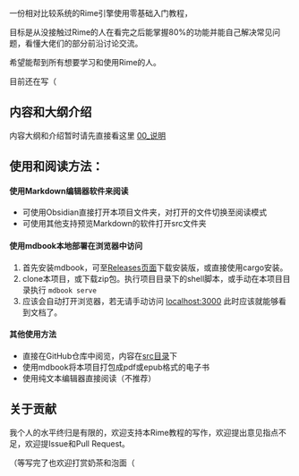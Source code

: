 一份相对比较系统的Rime引擎使用零基础入门教程，

目标是从没接触过Rime的人在看完之后能掌握80%的功能并能自己解决常见问题，看懂大佬们的部分前沿讨论交流。

希望能帮到所有想要学习和使用Rime的人。

目前还在写（


## 内容和大纲介绍

内容大纲和介绍暂时请先直接看这里 [00_说明](src/00_说明.md)


## 使用和阅读方法：

#### 使用Markdown编辑器软件来阅读
- 可使用Obsidian直接打开本项目文件夹，对打开的文件切换至阅读模式
- 可使用其他支持预览Markdown的软件打开src文件夹

#### 使用mdbook本地部署在浏览器中访问
1. 首先安装mdbook，可至[Releases页面](https://github.com/rust-lang/mdBook/releases)下载安装版，或直接使用cargo安装。
2. clone本项目，或下载zip包。执行项目目录下的shell脚本，或手动在本项目目录执行 `mdbook serve`
3. 应该会自动打开浏览器，若无请手动访问 [localhost:3000](http://localhost:3000)
  此时应该就能够看到文档了。
  
#### 其他使用方法
- 直接在GitHub仓库中阅览，内容在[src目录](https://github.com/rightester/rime_tutorial/tree/master/src)下
- 使用mdbook将本项目打包成pdf或epub格式的电子书
- 使用纯文本编辑器直接阅读（不推荐）


## 关于贡献

我个人的水平终归是有限的，欢迎支持本Rime教程的写作，欢迎提出意见指点不足，欢迎提Issue和Pull Request。

（等写完了也欢迎打赏奶茶和泡面（